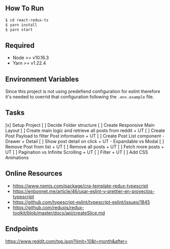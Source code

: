 ## How To Run
```sh
$ cd react-redux-ts
$ yarn install
$ yarn start
```

## Required
- Node >= v10.16.3
- Yarn >= v1.22.4

## Environment Variables
Since this project is not using predefiend configuration for eslint therefore it's needed to overrid that configuration following the `.env.example` file.

## Tasks
[x] Setup Project
[ ] Decide Folder structure
[ ] Create Responsive Main Layout
[ ] Create main logic and retrieve all posts from reddit + UT
[ ] Create Post Payload to filter Post information + UT
[ ] Create Post List component - Drawer + Detail
[ ] Show post detail on click + UT - Expandable vs Modal
[ ] Remove Post from list + UT
[ ] Remove all posts + UT
[ ] Fetch more posts + UT
[ ] Pagination vs Infinite Scrolling + UT
[ ] Filter + UT
[ ] Add CSS Animations

## Online Resources
- https://www.npmjs.com/package/cra-template-redux-typescript
- https://enbonnet.me/article/46/usar-eslint-y-prettier-en-proyectos-typescript
- https://github.com/typescript-eslint/typescript-eslint/issues/1845
- https://github.com/reduxjs/redux-toolkit/blob/master/docs/api/createSlice.md

## Endpoints
https://www.reddit.com/top.json?limit=10&t=month&after=<Provided after first request>
